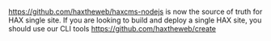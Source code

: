 https://github.com/haxtheweb/haxcms-nodejs is now the source of truth for HAX single site. If you are looking to build and deploy a single HAX site, you should use our CLI tools
https://github.com/haxtheweb/create
